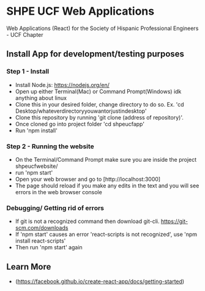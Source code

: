 # SHPE UCF Web Applications
Web Applications (React) for the Society of Hispanic Professional Engineers - UCF Chapter

## Install App for development/testing purposes

### Step 1 - Install
* Install Node.js: https://nodejs.org/en/
* Open up either Terminal(Mac) or Command Prompt(Windows) idk anything about linux
* Clone this in your desired folder, change directory to do so. Ex. 'cd Desktop/whateverdirectoryyouwantorjustindesktop'
* Clone this repository by running 'git clone (address of repository)'.
* Once cloned go into project folder 'cd shpeucfapp'
* Run 'npm install'


### Step 2 - Running the website
* On the Terminal/Command Prompt make sure you are inside the project shpeucfwebsite/
* run 'npm start'
* Open your web browser and go to [http://localhost:3000]
* The page should reload if you make any edits in the text and you will see errors in the web browser console

### Debugging/ Getting rid of errors
* If git is not a recognized command then download git-cli. https://git-scm.com/downloads
* If 'npm start' causes an error 'react-scripts is not recognized', use 'npm install react-scripts'
* Then run 'npm start' again  

## Learn More
* (https://facebook.github.io/create-react-app/docs/getting-started)
